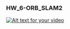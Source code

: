 ### HW_6-ORB_SLAM2

[![Alt text for your video](http://img.youtube.com/vi/T-D1KVIuvjA/0.jpg)](https://drive.google.com/file/d/1R7Gx_1Uknk7BlcVCpzDhMzvp1RbCrIjt/view?usp=sharing)
